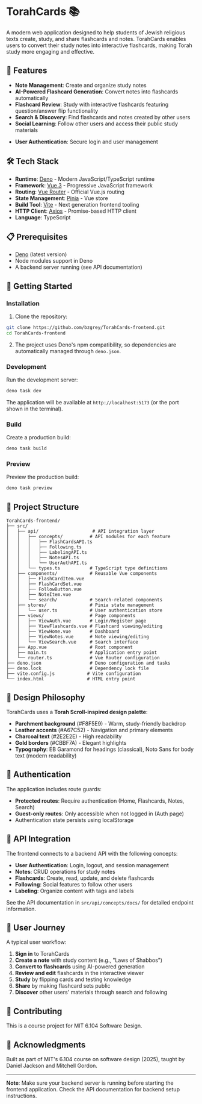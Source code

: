 # TorahCards 📚

A modern web application designed to help students of Jewish religious texts create, study, and share flashcards and notes. TorahCards enables users to convert their study notes into interactive flashcards, making Torah study more engaging and effective.

## 🌟 Features

- **Note Management**: Create and organize study notes
- **AI-Powered Flashcard Generation**: Convert notes into flashcards automatically
- **Flashcard Review**: Study with interactive flashcards featuring question/answer flip functionality
- **Search & Discovery**: Find flashcards and notes created by other users
- **Social Learning**: Follow other users and access their public study materials
<!-- - **Label & Organization**: Tag and categorize your study materials -->
- **User Authentication**: Secure login and user management

## 🛠️ Tech Stack

- **Runtime**: [Deno](https://deno.land/) - Modern JavaScript/TypeScript runtime
- **Framework**: [Vue 3](https://vuejs.org/) - Progressive JavaScript framework
- **Routing**: [Vue Router](https://router.vuejs.org/) - Official Vue.js routing
- **State Management**: [Pinia](https://pinia.vuejs.org/) - Vue store
- **Build Tool**: [Vite](https://vitejs.dev/) - Next generation frontend tooling
- **HTTP Client**: [Axios](https://axios-http.com/) - Promise-based HTTP client
- **Language**: TypeScript

## 📋 Prerequisites

- [Deno](https://deno.land/) (latest version)
- Node modules support in Deno
- A backend server running (see API documentation)

## 🚀 Getting Started

### Installation

1. Clone the repository:
```bash
git clone https://github.com/bzgrey/TorahCards-frontend.git
cd TorahCards-frontend
```

2. The project uses Deno's npm compatibility, so dependencies are automatically managed through `deno.json`.

### Development

Run the development server:
```bash
deno task dev
```

The application will be available at `http://localhost:5173` (or the port shown in the terminal).

### Build

Create a production build:
```bash
deno task build
```

### Preview

Preview the production build:
```bash
deno task preview
```

## 📁 Project Structure

```
TorahCards-frontend/
├── src/
│   ├── api/                    # API integration layer
│   │   ├── concepts/          # API modules for each feature
│   │   │   ├── FlashCardsAPI.ts
│   │   │   ├── Following.ts
│   │   │   ├── LabelingAPI.ts
│   │   │   ├── NotesAPI.ts
│   │   │   └── UserAuthAPI.ts
│   │   └── types.ts           # TypeScript type definitions
│   ├── components/            # Reusable Vue components
│   │   ├── FlashCardItem.vue
│   │   ├── FlashCardSet.vue
│   │   ├── FollowButton.vue
│   │   ├── NoteItem.vue
│   │   └── search/            # Search-related components
│   ├── stores/                # Pinia state management
│   │   └── user.ts            # User authentication store
│   ├── views/                 # Page components
│   │   ├── ViewAuth.vue       # Login/Register page
│   │   ├── ViewFlashcards.vue # Flashcard viewing/editing
│   │   ├── ViewHome.vue       # Dashboard
│   │   ├── ViewNotes.vue      # Note viewing/editing
│   │   └── ViewSearch.vue     # Search interface
│   ├── App.vue                # Root component
│   ├── main.ts                # Application entry point
│   └── router.ts              # Vue Router configuration
├── deno.json                  # Deno configuration and tasks
├── deno.lock                  # Dependency lock file
├── vite.config.js            # Vite configuration
└── index.html                # HTML entry point
```

## 🎨 Design Philosophy

TorahCards uses a **Torah Scroll-inspired design palette**:
- **Parchment background** (#F8F5E9) - Warm, study-friendly backdrop
- **Leather accents** (#A67C52) - Navigation and primary elements
- **Charcoal text** (#2E2E2E) - High readability
- **Gold borders** (#CBBF7A) - Elegant highlights
- **Typography**: EB Garamond for headings (classical), Noto Sans for body text (modern readability)

## 🔐 Authentication

The application includes route guards:
- **Protected routes**: Require authentication (Home, Flashcards, Notes, Search)
- **Guest-only routes**: Only accessible when not logged in (Auth page)
- Authentication state persists using localStorage

## 🔌 API Integration

The frontend connects to a backend API with the following concepts:
- **User Authentication**: Login, logout, and session management
- **Notes**: CRUD operations for study notes
- **Flashcards**: Create, read, update, and delete flashcards
- **Following**: Social features to follow other users
- **Labeling**: Organize content with tags and labels

See the API documentation in `src/api/concepts/docs/` for detailed endpoint information.

## 👥 User Journey

A typical user workflow:
1. **Sign in** to TorahCards
2. **Create a note** with study content (e.g., "Laws of Shabbos")
3. **Convert to flashcards** using AI-powered generation
4. **Review and edit** flashcards in the interactive viewer
5. **Study** by flipping cards and testing knowledge
6. **Share** by making flashcard sets public
7. **Discover** other users' materials through search and following

## 🤝 Contributing

This is a course project for MIT 6.104 Software Design. 

## 🙏 Acknowledgments

Built as part of MIT's 6.104 course on software design (2025), taught by Daniel Jackson and Mitchell Gordon.

---

**Note**: Make sure your backend server is running before starting the frontend application. Check the API documentation for backend setup instructions.
